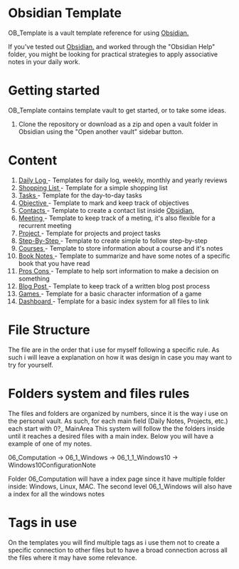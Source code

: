# Obsidian Template
OB_Template is a vault template reference for using <a href="https://obsidian.md/">Obsidian.</a>

If you've tested out <a href="https://obsidian.md/">Obsidian.</a> and worked through the "Obsidian Help" folder, you might be looking for practical strategies to apply associative notes in your daily work.

# Getting started

OB_Template contains template vault to get started, or to take some ideas. 

1. Clone the repository or download as a zip and open a vault folder in Obsidian using the "Open another vault" sidebar button.

# Content
  1. <a href="https://github.com/llZektorll/OB_Template/tree/main/OB_Template/01_Templates/01_1_DailyLog">Daily Log </a> - Templates for daily log, weekly, monthly and yearly reviews
  2. <a href="https://github.com/llZektorll/OB_Template/tree/main/OB_Template/01_Templates/01_2_Shopping_List">Shopping List </a> - Template for a simple shopping list
  3. <a href="https://github.com/llZektorll/OB_Template/tree/main/OB_Template/01_Templates/01_3_Tasks">Tasks </a> - Template for the day-to-day tasks
  4. <a href="https://github.com/llZektorll/OB_Template/tree/main/OB_Template/01_Templates/01_4_Objectives">Objective </a> - Template to mark and keep track of objectives
  5. <a href="https://github.com/llZektorll/OB_Template/tree/main/OB_Template/01_Templates/01_5_Contacts">Contacts </a> - Template to create a contact list inside <a href="https://obsidian.md/">Obsidian.</a>
  6. <a href="https://github.com/llZektorll/OB_Template/tree/main/OB_Template/01_Templates/01_6_Meeting">Meeting </a> - Template to keep track of a meting, it's also flexible for a recurrent meeting
  7. <a href="https://github.com/llZektorll/OB_Template/tree/main/OB_Template/01_Templates/01_7_Project">Project </a>  - Template for projects and project tasks
  8. <a href="https://github.com/llZektorll/OB_Template/tree/main/OB_Template/01_Templates/01_8_Step_By_Step">Step-By-Step </a> - Template to create simple to follow step-by-step
  9. <a href="https://github.com/llZektorll/OB_Template/tree/main/OB_Template/01_Templates/01_9_Courses">Courses </a> - Template to store information about a course and it's notes
  10. <a href="https://github.com/llZektorll/OB_Template/tree/main/OB_Template/01_Templates/01_10_Book_Notes">Book Notes </a> - Template to summarize and have some notes of a specific book that you have read
  11. <a href="https://github.com/llZektorll/OB_Template/tree/main/OB_Template/01_Templates/01_11_Pros_Cons">Pros Cons </a> - Template to help sort information to make a decision on something
  12. <a href="https://github.com/llZektorll/OB_Template/tree/main/OB_Template/01_Templates/01_12_Blog_Post">Blog Post </a>  - Template to keep track of a written blog post process
  13. <a href="https://github.com/llZektorll/OB_Template/tree/main/OB_Template/01_Templates/01_13_Games">Games </a> - Template for a basic character information of a game
  14. <a href="https://github.com/llZektorll/OB_Template/tree/main/OB_Template/01_Templates/01_99_Dashboard">Dashboard </a> - Template for a basic index system for all files to link


# File Structure 
The file are in the order that i use for myself following a specific rule. As such i will leave a explanation on how it was design in case you may want to try for yourself.

# Folders system and files rules
The files and folders are organized by numbers, since it is the way i use on the personal vault. 
As such, for each main field (Daily Notes, Projects, etc.) each start with 0?_ MainArea
This system will follow the the folders inside until it reaches a desired files with a main index. Below you will have a example of one of my notes.

06_Computation -> 06_1_Windows -> 06_1_1_Windows10 -> Windows10ConfigurationNote

Folder 06_Computation will have a index page since it have multiple folder inside: Windows, Linux, MAC. The second level 06_1_Windows will also have a index for all the windows notes

# Tags in use
On the templates you will find multiple tags as i use them not to create a specific connection to other files but to have a broad connection across all the files where it may have some relevance. 
